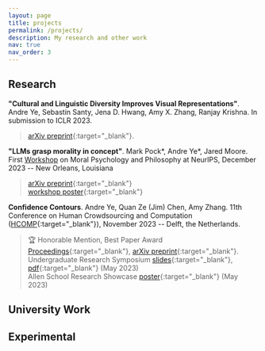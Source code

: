 ```yaml
---
layout: page
title: projects
permalink: /projects/
description: My research and other work
nav: true
nav_order: 3
---
```


## Research

**"Cultural and Linguistic Diversity Improves Visual Representations"**.
Andre Ye, Sebastin Santy, Jena D. Hwang, Amy X. Zhang, Ranjay Krishna.
In submission to ICLR 2023.
> [arXiv preprint](https://arxiv.org/abs/2310.14356){:target="_blank"}. <br>

**"LLMs grasp morality in concept"**.
Mark Pock*, Andre Ye*, Jared Moore.
First [Workshop](https://neurips.cc/virtual/2023/workshop/66528) on Moral Psychology and Philosophy at NeurIPS, December 2023 -- New Orleans, Louisiana
> [arXiv preprint](https://arxiv.org/abs/2310.14356){:target="_blank"} <br>
> [workshop poster](/assets/pdf/neurips-model-meaning-final.pdf){:target="_blank"} <br>

**Confidence Contours**.
Andre Ye, Quan Ze (Jim) Chen, Amy Zhang.
11th Conference on Human Crowdsourcing and Computation ([HCOMP](https://www.humancomputation.com/index.html){:target="_blank"}), November 2023 -- Delft, the Netherlands.
> 🏆 Honorable Mention, Best Paper Award <br>
> [Proceedings](https://ojs.aaai.org/index.php/HCOMP/article/view/27559){:target="_blank"}, [arXiv preprint](https://arxiv.org/abs/2308.07528){:target="_blank"}. <br>
> Undergraduate Research Symposium [slides](https://docs.google.com/presentation/d/17qrow18og678_tatb9ZtHjlaAQlSHnHcFnQ_k4DXO9c/edit?usp=sharing){:target="_blank"}, [pdf](/assets/pdf/urp_confidence_contours.pdf){:target="_blank"} (May 2023) <br>
> Allen School Research Showcase [poster](/assets/pdf/confidence_contours_research_showcase.pdf){:target="_blank"} (May 2023) <br>

## University Work


## Experimental



